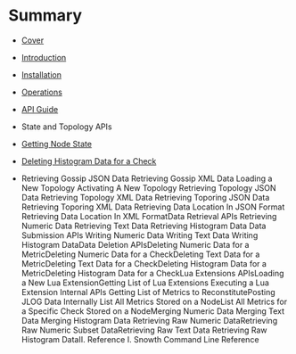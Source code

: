 # Summary

* [Cover](README.md)
* [Introduction](chapter1.md)
* [Installation](installation.md)
* [Operations](operations.md)
* [API Guide](api.md)
 * State and Topology APIs
  * [Getting Node State](api/state.md)
 * [Deleting Histogram Data for a Check](api/delete-histogram-check.md)

* Retrieving Gossip JSON Data
Retrieving Gossip XML Data
Loading a New Topology
Activating A New Topology
Retrieving Topology JSON Data
Retrieving Topology XML Data
Retrieving Toporing JSON Data
Retrieving Toporing XML Data
Retrieving Data Location In JSON Format
Retrieving Data Location In XML FormatData Retrieval APIs Retrieving Numeric Data Retrieving Text Data Retrieving Histogram Data Data Submission APIs Writing Numeric Data Writing Text Data Writing Histogram DataData Deletion APIsDeleting Numeric Data for a MetricDeleting Numeric Data for a CheckDeleting Text Data for a MetricDeleting Text Data for a CheckDeleting Histogram Data for a MetricDeleting Histogram Data for a CheckLua Extensions APIsLoading a New Lua ExtensionGetting List of Lua Extensions Executing a Lua Extension Internal APIs Getting List of Metrics to ReconstitutePosting JLOG Data Internally List All Metrics Stored on a NodeList All Metrics for a Specific Check Stored on a NodeMerging Numeric Data Merging Text Data Merging Histogram Data Retrieving Raw Numeric DataRetrieving Raw Numeric Subset DataRetrieving Raw Text Data Retrieving Raw Histogram DataII. Reference I. Snowth Command Line Reference  
